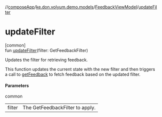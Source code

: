 //[composeApp](../../../index.md)/[ke.don.volyum.demo.models](../index.md)/[FeedbackViewModel](index.md)/[updateFilter](update-filter.md)

# updateFilter

[common]\
fun [updateFilter](update-filter.md)(filter: GetFeedbackFilter)

Updates the filter for retrieving feedback.

This function updates the current state with the new filter and then triggers a call to [getFeedback](get-feedback.md) to fetch feedback based on the updated filter.

#### Parameters

common

| | |
|---|---|
| filter | The GetFeedbackFilter to apply. |